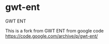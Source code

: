 # gwt-ent
GWT ENT

This is a fork from GWT ENT from google code
https://code.google.com/archive/p/gwt-ent/
